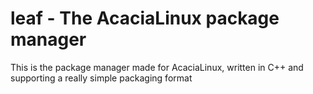 # leaf - The AcaciaLinux package manager

This is the package manager made for AcaciaLinux, written in C++ and supporting a really simple packaging format

